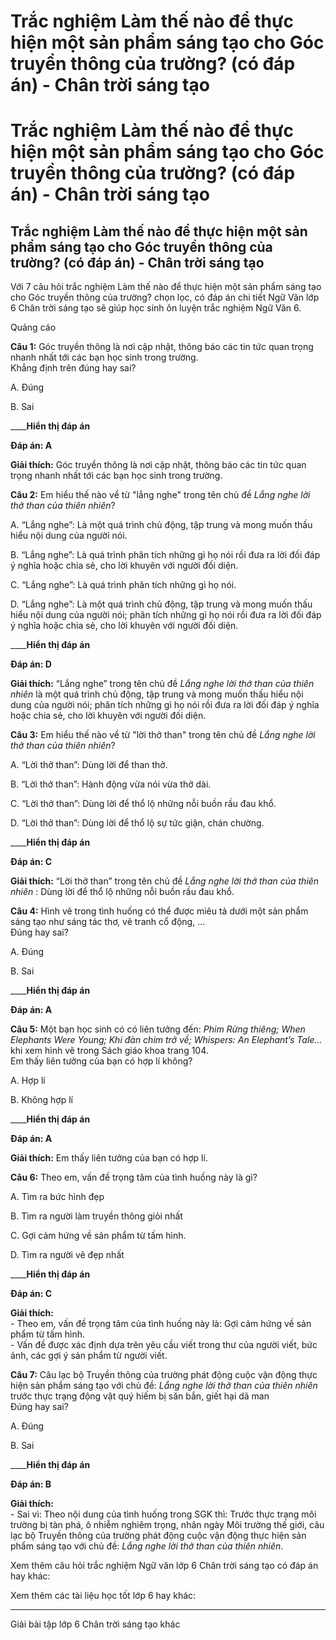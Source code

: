 # Trắc nghiệm Làm thế nào để thực hiện một sản phẩm sáng tạo cho Góc truyền thông của trường? (có đáp án) - Chân trời sáng tạo

# Trắc nghiệm Làm thế nào để thực hiện một sản phẩm sáng tạo cho Góc truyền thông của trường? (có đáp án) - Chân trời sáng tạo

## Trắc nghiệm Làm thế nào để thực hiện một sản phẩm sáng tạo cho Góc truyền thông của trường? (có đáp án) - Chân trời sáng tạo

Với 7 câu hỏi trắc nghiệm Làm thế nào để thực hiện một sản phẩm sáng tạo cho Góc truyền thông của trường? chọn lọc, có đáp án chi tiết Ngữ Văn lớp 6 Chân trời sáng tạo sẽ giúp học sinh ôn luyện trắc nghiệm Ngữ Văn 6.

Quảng cáo

**Câu 1:** Góc truyền thông là nơi cập nhật, thông báo các tin tức quan trọng nhanh nhất tới các bạn học sinh trong trường.  
Khẳng định trên đúng hay sai?

A. Đúng

B. Sai 

____**Hiển thị đáp án**

**Đáp án: A**

**Giải thích:** Góc truyền thông là nơi cập nhật, thông báo các tin tức quan trọng nhanh nhất tới các bạn học sinh trong trường. 

**Câu 2:** Em hiểu thế nào về từ "lắng nghe" trong tên chủ đề _Lắng nghe lời thở than của thiên nhiên_?

A. “Lắng nghe”: Là một quá trình chủ động, tập trung và mong muốn thấu hiểu nội dung của người nói.

B. “Lắng nghe”: Là quá trình phân tích những gì họ nói rồi đưa ra lời đối đáp ý nghĩa hoặc chia sẻ, cho lời khuyên với người đối diện.

C. “Lắng nghe”: Là quá trình phân tích những gì họ nói.

D. “Lắng nghe”: Là một quá trình chủ động, tập trung và mong muốn thấu hiểu nội dung của người nói; phân tích những gì họ nói rồi đưa ra lời đối đáp ý nghĩa hoặc chia sẻ, cho lời khuyên với người đối diện.

____**Hiển thị đáp án**

**Đáp án: D**

**Giải thích:** “Lắng nghe” trong tên chủ đề _Lắng nghe lời thở than của thiên nhiên_ là một quá trình chủ động, tập trung và mong muốn thấu hiểu nội dung của người nói; phân tích những gì họ nói rồi đưa ra lời đối đáp ý nghĩa hoặc chia sẻ, cho lời khuyên với người đối diện. 

**Câu 3:** Em hiểu thế nào về từ "lời thở than" trong tên chủ đề _Lắng nghe lời thở than của thiên nhiên_?

A. “Lời thở than”: Dùng lời để than thở.

B. “Lời thở than”: Hành động vừa nói vừa thở dài.

C. “Lời thở than”: Dùng lời để thổ lộ những nỗi buồn rầu đau khổ.

D. “Lời thở than”: Dùng lời để thổ lộ sự tức giận, chán chường. 

____**Hiển thị đáp án**

**Đáp án: C**

**Giải thích:** “Lời thở than” trong tên chủ đề _Lắng nghe lời thở than của thiên nhiên_ : Dùng lời để thổ lộ những nỗi buồn rầu đau khổ. 

**Câu 4:** Hình vẽ trong tình huống có thể được miêu tả dưới một sản phẩm sáng tạo như sáng tác thơ, vẽ tranh cổ động, ...  
Đúng hay sai?

A. Đúng

B. Sai 

____**Hiển thị đáp án**

**Đáp án: A**

**Câu 5:** Một bạn học sinh có có liên tưởng đến: _Phim Rừng thiêng; When Elephants Were Young; Khi đàn chim trở về; Whispers: An Elephant’s Tale..._ khi xem hình vẽ trong Sách giáo khoa trang 104.  
Em thấy liên tưởng của bạn có hợp lí không?

A. Hợp lí

B. Không hợp lí 

____**Hiển thị đáp án**

**Đáp án: A**

**Giải thích:** Em thấy liên tưởng của bạn có hợp lí. 

**Câu 6:** Theo em, vấn đề trọng tâm của tình huống này là gì?

A. Tìm ra bức hình đẹp

B. Tìm ra người làm truyền thông giỏi nhất

C. Gợi cảm hứng về sản phẩm từ tấm hình.

D. Tìm ra người vẽ đẹp nhất 

____**Hiển thị đáp án**

**Đáp án: C**

**Giải thích:**  
\- Theo em, vấn đề trọng tâm của tình huống này là: Gợi cảm hứng về sản phẩm từ tấm hình.  
\- Vấn đề được xác định dựa trên yêu cầu viết trong thư của người viết, bức ảnh, các gợi ý sản phẩm từ người viết. 

**Câu 7:** Câu lạc bộ Truyền thông của trường phát động cuộc vận động thực hiện sản phẩm sáng tạo với chủ đề: _Lắng nghe lời thở than của thiên nhiên_ trước thực trạng động vật quý hiếm bị săn bắn, giết hại dã man  
Đúng hay sai?

A. Đúng

B. Sai 

____**Hiển thị đáp án**

**Đáp án: B**

**Giải thích:**  
\- Sai vì: Theo nội dung của tình huống trong SGK thì: Trước thực trạng môi trường bị tàn phá, ô nhiễm nghiêm trọng, nhân ngày Môi trường thế giới, câu lạc bộ Truyền thông của trường phát động cuộc vận động thực hiện sản phẩm sáng tạo với chủ đề: _Lắng nghe lời thở than của thiên nhiên_. 

Xem thêm câu hỏi trắc nghiệm Ngữ văn lớp 6 Chân trời sáng tạo có đáp án hay khác:

Xem thêm các tài liệu học tốt lớp 6 hay khác:

* * *

Giải bài tập lớp 6 Chân trời sáng tạo khác
